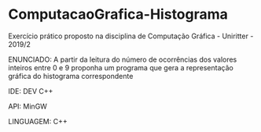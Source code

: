 # ComputacaoGrafica-Histograma
Exercício prático proposto na disciplina de Computação Gráfica - Uniritter - 2019/2

ENUNCIADO:
A partir da leitura do número de ocorrências dos valores inteiros entre 0 e 9 proponha um programa que gera a representação gráfica do histograma correspondente

IDE: DEV C++

API: MinGW

LINGUAGEM: C++
